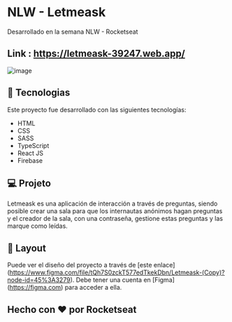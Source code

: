 # NLW - Letmeask
Desarrollado en la semana NLW - Rocketseat

## Link : https://letmeask-39247.web.app/

![image](https://user-images.githubusercontent.com/63380921/123459492-b7d9bc00-d5bc-11eb-86ff-de82bf104c4b.png)



## 🚀 Tecnologias
Este proyecto fue desarrollado con las siguientes tecnologías:

- HTML
- CSS
- SASS
- TypeScript
- React JS
- Firebase

## 💻 Projeto

Letmeask es una aplicación de interacción a través de preguntas, siendo posible crear una sala para que los internautas anónimos hagan preguntas y el creador de la sala, con una contraseña, gestione estas preguntas y las marque como leídas.


## 🔖 Layout

Puede ver el diseño del proyecto a través de [este enlace] (https://www.figma.com/file/tQh7S0zckT577edTkekDbn/Letmeask-(Copy)?node-id=45%3A3279).
Debe tener una cuenta en [Figma] (https://figma.com) para acceder a ella.

## Hecho con ♥ por Rocketseat
